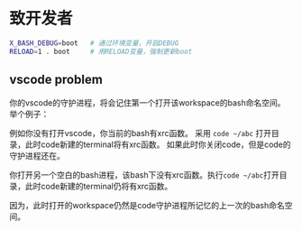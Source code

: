 # 致开发者

```bash
X_BASH_DEBUG=boot   # 通过环境变量，开启DEBUG
RELOAD=1 . boot     # 用RELOAD变量，强制更新boot
```

## vscode problem

你的vscode的守护进程，将会记住第一个打开该workspace的bash命名空间。
举个例子：

例如你没有打开vscode，你当前的bash有xrc函数。
采用 `code ~/abc` 打开目录，此时code新建的terminal将有xrc函数。
如果此时你关闭code，但是code的守护进程还在。

你打开另一个空白的bash进程，该bash下没有xrc函数。执行`code ~/abc`打开目录，此时code新建的terminal仍将有xrc函数。

因为，此时打开的workspace仍然是code守护进程所记忆的上一次的bash命名空间。
